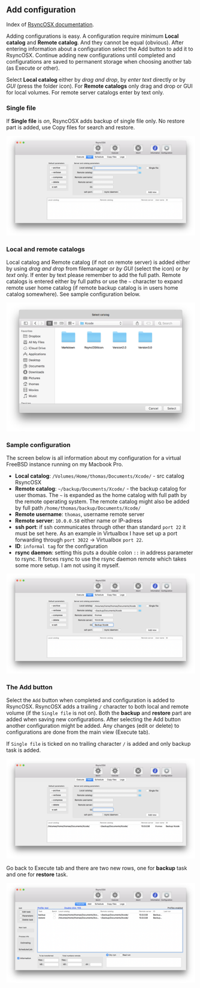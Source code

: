 ## Add configuration

Index of [RsyncOSX documentation](https://rsyncosx.github.io/Documentation/).

Adding configurations is easy. A configuration require minimum **Local catalog** and **Remote catalog**. And they cannot be equal (obvious). After entering information about a configuration select the Add button to add it to RsyncOSX. Continue adding new configurations until completed and configurations are saved to permanent storage when choosing another tab (as Execute or other).

Select **Local catalog** either by *drag and drop*, by *enter text* directly or by *GUI* (press the folder icon). For **Remote catalogs** only drag and drop or GUI for local volumes. For remote server catalogs enter by text only.

### Single file

If **Single file** is *on*, RsyncOSX adds backup of single file only. No restore part is added, use Copy files for search and restore.

![New configurations](screenshots/master/add/add1.png)

### Local and remote catalogs

Local catalog and Remote catalog (if not on remote server) is added either by using *drag and drop* from filemanager or *by GUI* (select the icon) or *by text* only. If enter by text please remember to add the full path. Remote catalogs is entered either by full paths or use the `~` character to expand remote user home catalog (if remote backup catalog is in users home catalog somewhere). See sample configuration below.

![Select](screenshots/master/add/add2.png)

### Sample configuration

The screen below is all information about my configuration for a virtual FreeBSD instance running on my Macbook Pro.

- **Local catalog**: `/Volumes/Home/thomas/Documents/Xcode/` - src catalog RsyncOSX
- **Remote catalog**: `~/backup/Documents/Xcode/` - the backup catalog for user thomas. The `~` is expanded as the home catalog with full path by the remote operating system. The remote catalog might also be added by full path `/home/thomas/backup/Documents/Xcode/`
- **Remote username**: `thomas`, username remote server
- **Remote server**: `10.0.0.58` either name or IP-adress
- **ssh port**: if ssh communicates through other than standard `port 22` it must be set here. As an example in Virtualbox I have set up a port forwarding through `port 3022` -> Virtualbox `port 22`.
- **ID**: `informal tag` for the configuration
- **rsync daemon**: setting this puts a double colon `::` in address parameter to rsync. It forces rsync to use the rsync daemon remote which takes some more setup. I am not using it myself.

![Add configuration](screenshots/master/add/add3.png)

### The Add button

Select the `Add` button when completed and configuration is added to RsyncOSX. RsyncOSX adds a trailing `/` character to both local and remote volume (if the `Single file` is not on). Both the **backup** and **restore** part are added when saving new configurations. After selecting the Add button another configuration might be added. Any changes (edit or delete) to configurations are done from the main view (Execute tab).

If `Single file` is ticked on no trailing character `/` is added and only backup task is added.

![Configurations added](screenshots/master/add/add4.png)

Go back to Execute tab and there are two new rows, one for **backup** task and one for **restore** task.

![Backup and restore](screenshots/master/add/add5.png)
